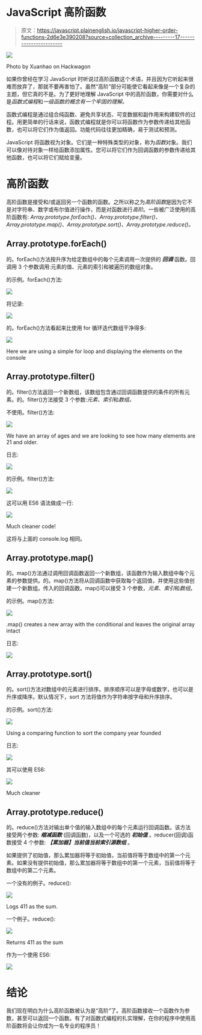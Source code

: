 # JavaScript 高阶函数

> 原文：<https://javascript.plainenglish.io/javascript-higher-order-functions-2d6e3e390208?source=collection_archive---------17----------------------->

![](img/42e584c1205bfa685f905df274a277a5.png)

Photo by Xuanhao on Hackwagon

如果你曾经在学习 JavaScript 时听说过高阶函数这个术语，并且因为它听起来很难而放弃了，那就不要再害怕了。虽然“高阶”部分可能使它看起来像是一个复杂的主题，但它真的不是。为了更好地理解 JavaScript 中的高阶函数，你需要对什么是*函数式编程*和*一级函数的概念有一个牢固的理解。*

函数式编程是通过组合纯函数、避免共享状态、可变数据和副作用来构建软件的过程。用更简单的行话来说，函数式编程就是你可以将函数作为参数传递给其他函数，也可以将它们作为值返回。功能代码往往更加精确，易于测试和预测。

JavaScript 将函数视为对象。它们是一种特殊类型的对象，称为*函数*对象。我们可以像对待对象一样给函数添加属性。您可以将它们作为回调函数的参数传递给其他函数，也可以将它们赋给变量。

# 高阶函数

高阶函数是接受和/或返回另一个函数的函数。之所以称之为*高阶函数*是因为它不是对字符串、数字或布尔值进行操作，而是对函数进行*高阶*。一些被广泛使用的高阶函数有: *Array.prototype.forEach()、Array.prototype.filter()、Array.prototype.map()、Array.prototype.sort()、Array.prototype.reduce()。*

## Array.prototype.forEach()

的。forEach()方法按升序为给定数组中的每个元素调用一次提供的 ***回调*** 函数。回调用 3 个参数调用:元素的值、元素的索引和被遍历的数组对象。

的示例。forEach()方法:

![](img/b7ab60ec79d3bda9c74d9977078f673f.png)

将记录:

![](img/91f7baef55ae30cc84018ba268839046.png)

的。forEach()方法看起来比使用 for 循环迭代数组干净得多:

![](img/5c8f5f6997fa383234819e67c77dc664.png)

Here we are using a simple for loop and displaying the elements on the console

## Array.prototype.filter()

的。filter()方法返回一个新数组，该数组包含通过回调函数提供的条件的所有元素。的。filter()方法接受 3 个参数:*元素、索引*和*数组。*

不使用。filter()方法:

![](img/c635099188db663ac1a04e120f69a1ee.png)

We have an array of ages and we are looking to see how many elements are 21 and older.

日志:

![](img/5b1c8dfafc6e8cac7500b2d6bcc2731f.png)

的示例。filter()方法:

![](img/5db0040790a1a01af1373bbd023c9ac5.png)

这可以用 ES6 语法做成一行:

![](img/dcf31b9d118dd850c2188eea42c211c1.png)

Much cleaner code!

这将与上面的 console.log 相同。

## Array.prototype.map()

的。map()方法通过调用回调函数返回一个新数组，该函数作为输入数组中每个元素的参数提供。的。map()方法将从回调函数中获取每个返回值，并使用这些值创建一个新数组。传入的回调函数。map()可以接受 3 个参数，*元素*、*索引*和*数组*。

的示例。map()方法:

![](img/2c71578db0fbc9177a5866b3046a2abd.png)

.map() creates a new array with the conditional and leaves the original array intact

日志:

![](img/8b1a07b89f7ca2b4e383695dcd688c7c.png)

## Array.prototype.sort()

的。sort()方法对数组中的元素进行排序。排序顺序可以是字母或数字，也可以是升序或降序。默认情况下，sort 方法将值作为字符串按字母和升序排序。

的示例。sort()方法:

![](img/f902fb26ae480e3e0877e71e91f9aafe.png)

Using a comparing function to sort the company year founded

日志:

![](img/3c19ec7e3672e9aef2870b156c790496.png)

其可以使用 ES6:

![](img/9da3816ad84a1030414a1896041bd92f.png)

Much cleaner

## Array.prototype.reduce()

的。reduce()方法对输出单个值的输入数组中的每个元素运行回调函数。该方法接受两个参数: ***缩减函数*** (回调函数)，以及一个可选的 ***初始值*** 。reducer(回调)函数接受 4 个参数: ***【累加器】******当前值******当前索引******源数组*** 。

如果提供了初始值，那么累加器将等于初始值，当前值将等于数组中的第一个元素。如果没有提供初始值，那么累加器将等于数组中的第一个元素，当前值将等于数组中的第二个元素。

一个没有的例子。reduce():

![](img/2e54c8268b78eb16c5305fbfafc855d5.png)

Logs 411 as the sum.

一个例子。reduce():

![](img/459a8870b922a4fcbf356babff72a553.png)

Returns 411 as the sum

作为一个使用 ES6:

![](img/edf608c7499c0a24c94b7051c4347cfa.png)

# 结论

我们现在明白为什么高阶函数被认为是“高阶”了。高阶函数接收一个函数作为参数，甚至可以返回一个函数。有了对函数式编程的扎实理解，在你的程序中使用高阶函数将会让你成为一名专业的程序员！